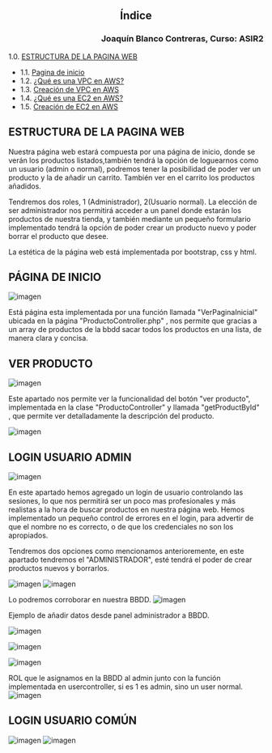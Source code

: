## <p align="center">Índice</p> 
### <p align="right">Joaquín Blanco Contreras, Curso: ASIR2</p>

1.0. [ESTRUCTURA DE LA PAGINA WEB](#ESTRUCTURA-DE-LA-PAGINA-WEB)
-    1.1. [Pagina de inicio](#Pagina-de-inicio)
-    1.2. [¿Qué es una VPC en AWS?](#Qué-es-una-VPC-en-AWS)
-    1.3. [Creación de VPC en AWS](#Creación-de-VPC-en-AWS)
-    1.4. [¿Qué es una EC2 en AWS?](#Qué-es-una-EC2-en-AWS)
-    1.5. [Creación de EC2 en AWS](#Creación-de-EC2-en-AWS)

## ESTRUCTURA DE LA PAGINA WEB

Nuestra página web estará compuesta por una página de inicio, donde se verán los productos listados,también tendrá la opción de loguearnos como un usuario (admin o normal), podremos tener la posibilidad de poder ver un producto y la de añadir un carrito. También ver en el carrito los productos añadidos.

Tendremos dos roles, 1 (Administrador), 2(Usuario normal).
La elección de ser administrador nos permitirá acceder a un panel donde estarán los productos de nuestra tienda, y también mediante un pequeño formulario implementado tendrá la opción de poder crear un producto nuevo y poder borrar el producto que desee. 

La estética de la página web está implementada por bootstrap, css y html. 

## PÁGINA DE INICIO 

![imagen](https://github.com/JBC1994/PROYECTO_IAW/assets/120668110/5d8de2d3-0479-4701-a22f-27b11387545b)

Está página esta implementada por una función llamada "VerPaginaInicial" ubicada en la página "ProductoController.php" , nos permite que gracias a un array de productos de la bbdd sacar todos los productos en una lista, de manera clara y concisa.

## VER PRODUCTO

![imagen](https://github.com/JBC1994/PROYECTO_IAW/assets/120668110/b88b9a87-05e4-463b-8e5f-a3d11ca4a384)

Este apartado nos permite ver la funcionalidad del botón "ver producto", implementada en la clase "ProductoController" y llamada "getProductById" , que permite ver detalladamente la descripción del producto.

![imagen](https://github.com/JBC1994/PROYECTO_IAW/assets/120668110/5d9d510e-84e9-4339-a32a-dd1313db0c07)

## LOGIN USUARIO ADMIN

![imagen](https://github.com/JBC1994/PROYECTO_IAW/assets/120668110/b97f5bdc-530c-4178-a208-1f7c127fb837)

En este apartado hemos agregado un login de usuario controlando las sesiones, lo que nos permitirá ser un poco mas profesionales y más realistas a la hora de buscar productos en nuestra página web.
Hemos implementado un pequeño control de errores en el login, para advertir de que el nombre no es correcto, o de que los credenciales no son los apropiados.

Tendremos dos opciones como mencionamos anterioremente, en este apartado tendremos el "ADMINISTRADOR", esté tendrá el poder de crear productos nuevos y borrarlos.

![imagen](https://github.com/JBC1994/PROYECTO_IAW/assets/120668110/7064ad05-7e5d-49a6-a549-357d53d3539b)
![imagen](https://github.com/JBC1994/PROYECTO_IAW/assets/120668110/c5b6c35c-b294-459c-89b8-efa9a3b3fb00)

Lo podremos corroborar en nuestra BBDD.
![imagen](https://github.com/JBC1994/PROYECTO_IAW/assets/120668110/43e9f5ef-565f-41b6-a1e3-c4eedd3b46eb)

Ejemplo de añadir datos desde panel administrador a BBDD.

![imagen](https://github.com/JBC1994/PROYECTO_IAW/assets/120668110/3a6996c9-2b66-475e-90eb-d019299439df)

![imagen](https://github.com/JBC1994/PROYECTO_IAW/assets/120668110/47ecc69b-51d3-46e6-adaa-87adbc598846)

![imagen](https://github.com/JBC1994/PROYECTO_IAW/assets/120668110/6517e6e0-daeb-4a4a-b286-06ccea617b2c)

ROL que le asignamos en la BBDD al admin junto con la función implementada en usercontroller, si es 1 es admin, sino un user normal.
![imagen](https://github.com/JBC1994/PROYECTO_IAW/assets/120668110/be099301-8d77-411f-8a02-39338b7f5384)


## LOGIN USUARIO COMÚN

![imagen](https://github.com/JBC1994/PROYECTO_IAW/assets/120668110/78350f99-80b4-40c6-a40d-adb87396421f)
![imagen](https://github.com/JBC1994/PROYECTO_IAW/assets/120668110/8f0966c9-82ea-422c-89b4-c831ce045ec9)



